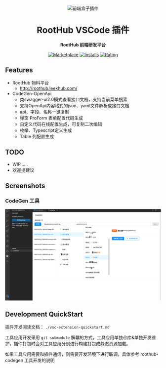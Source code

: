 <div align="center">
<img src="https://avatars.githubusercontent.com/u/76474279?s=200&v=4" alt="前端盒子插件" width="148"/>

# RootHub VSCode 插件

**RootHub 前端研发平台**

[![Marketplace](https://img.shields.io/visual-studio-marketplace/v/giscafer.roothub.svg?label=Marketplace&style=for-the-badge&logo=visual-studio-code)](https://marketplace.visualstudio.com/items?itemName=giscafer.roothub)
[![Installs](https://img.shields.io/visual-studio-marketplace/i/giscafer.roothub.svg?style=for-the-badge)](https://marketplace.visualstudio.com/items?itemName=giscafer.roothub)
[![Rating](https://img.shields.io/visual-studio-marketplace/stars/giscafer.roothub.svg?style=for-the-badge)](https://marketplace.visualstudio.com/items?itemName=giscafer.roothub)

</div>

## Features

- RootHub 物料平台
  - http://roothub.leekhub.com/
- CodeGen-OpenApi
  - 类swagger-ui2.0模式查看接口文档，支持当前菜单搜索
  - 支持OpenApi内容格式的json、yaml文件解析成接口文档
  - api、字段、名称一键复制
  - 弹窗 ProForm 表单配置代码生成
  - 自定义代码在线配置生成，可复制二次编辑
  - 枚举、Typescript定义生成
  - Table 列配置生成

## TODO

- WIP……
- 欢迎提建议

## Screenshots

### CodeGen 工具

![](./screenshots/codegen.png)

## Development QuickStart

插件开发阅读文档： `./vsc-extension-quickstart.md`

工具应用开发采用 `git submodule` 解耦的方式，工具应用单独仓库&单独开发维护，插件打包时会对工具应用分别进行构建打包成静态资源加载。

如果工具应用需要和插件通信，则需要开发环境下进行联调，具体参考 roothub-codegen 工具开发的说明
